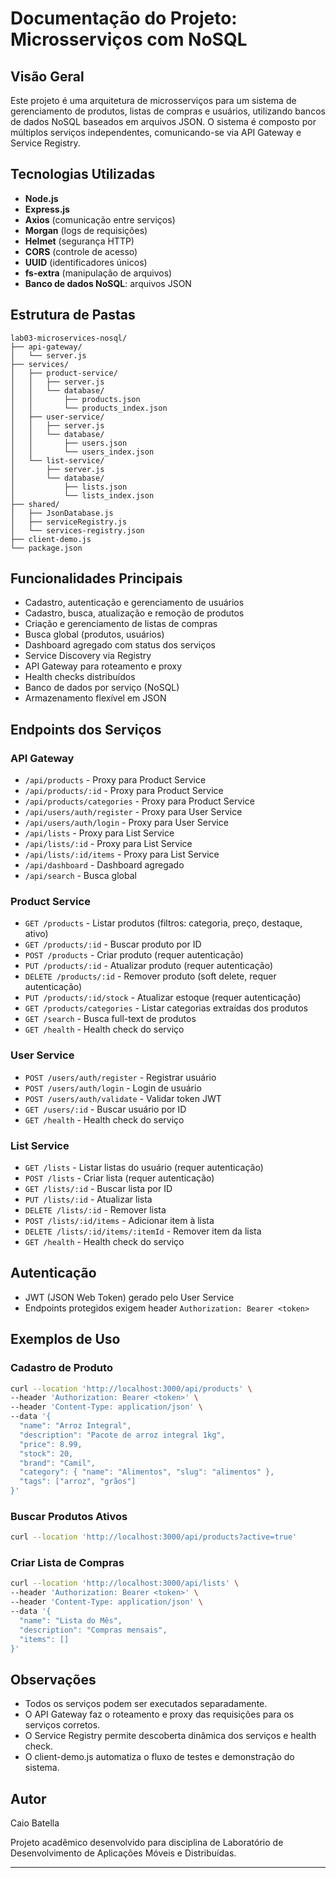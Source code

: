 # Documentação do Projeto: Microsserviços com NoSQL

## Visão Geral
Este projeto é uma arquitetura de microsserviços para um sistema de gerenciamento de produtos, listas de compras e usuários, utilizando bancos de dados NoSQL baseados em arquivos JSON. O sistema é composto por múltiplos serviços independentes, comunicando-se via API Gateway e Service Registry.

## Tecnologias Utilizadas
- **Node.js**
- **Express.js**
- **Axios** (comunicação entre serviços)
- **Morgan** (logs de requisições)
- **Helmet** (segurança HTTP)
- **CORS** (controle de acesso)
- **UUID** (identificadores únicos)
- **fs-extra** (manipulação de arquivos)
- **Banco de dados NoSQL**: arquivos JSON

## Estrutura de Pastas
```
lab03-microservices-nosql/
├── api-gateway/
│   └── server.js
├── services/
│   ├── product-service/
│   │   ├── server.js
│   │   └── database/
│   │       ├── products.json
│   │       └── products_index.json
│   ├── user-service/
│   │   ├── server.js
│   │   └── database/
│   │       ├── users.json
│   │       └── users_index.json
│   └── list-service/
│       ├── server.js
│       └── database/
│           ├── lists.json
│           └── lists_index.json
├── shared/
│   ├── JsonDatabase.js
│   ├── serviceRegistry.js
│   └── services-registry.json
├── client-demo.js
└── package.json
```

## Funcionalidades Principais
- Cadastro, autenticação e gerenciamento de usuários
- Cadastro, busca, atualização e remoção de produtos
- Criação e gerenciamento de listas de compras
- Busca global (produtos, usuários)
- Dashboard agregado com status dos serviços
- Service Discovery via Registry
- API Gateway para roteamento e proxy
- Health checks distribuídos
- Banco de dados por serviço (NoSQL)
- Armazenamento flexível em JSON

## Endpoints dos Serviços

### API Gateway
- `/api/products` - Proxy para Product Service
- `/api/products/:id` - Proxy para Product Service
- `/api/products/categories` - Proxy para Product Service
- `/api/users/auth/register` - Proxy para User Service
- `/api/users/auth/login` - Proxy para User Service
- `/api/lists` - Proxy para List Service
- `/api/lists/:id` - Proxy para List Service
- `/api/lists/:id/items` - Proxy para List Service
- `/api/dashboard` - Dashboard agregado
- `/api/search` - Busca global

### Product Service
- `GET /products` - Listar produtos (filtros: categoria, preço, destaque, ativo)
- `GET /products/:id` - Buscar produto por ID
- `POST /products` - Criar produto (requer autenticação)
- `PUT /products/:id` - Atualizar produto (requer autenticação)
- `DELETE /products/:id` - Remover produto (soft delete, requer autenticação)
- `PUT /products/:id/stock` - Atualizar estoque (requer autenticação)
- `GET /products/categories` - Listar categorias extraídas dos produtos
- `GET /search` - Busca full-text de produtos
- `GET /health` - Health check do serviço

### User Service
- `POST /users/auth/register` - Registrar usuário
- `POST /users/auth/login` - Login de usuário
- `POST /users/auth/validate` - Validar token JWT
- `GET /users/:id` - Buscar usuário por ID
- `GET /health` - Health check do serviço

### List Service
- `GET /lists` - Listar listas do usuário (requer autenticação)
- `POST /lists` - Criar lista (requer autenticação)
- `GET /lists/:id` - Buscar lista por ID
- `PUT /lists/:id` - Atualizar lista
- `DELETE /lists/:id` - Remover lista
- `POST /lists/:id/items` - Adicionar item à lista
- `DELETE /lists/:id/items/:itemId` - Remover item da lista
- `GET /health` - Health check do serviço

## Autenticação
- JWT (JSON Web Token) gerado pelo User Service
- Endpoints protegidos exigem header `Authorization: Bearer <token>`

## Exemplos de Uso
### Cadastro de Produto
```bash
curl --location 'http://localhost:3000/api/products' \
--header 'Authorization: Bearer <token>' \
--header 'Content-Type: application/json' \
--data '{
  "name": "Arroz Integral",
  "description": "Pacote de arroz integral 1kg",
  "price": 8.99,
  "stock": 20,
  "brand": "Camil",
  "category": { "name": "Alimentos", "slug": "alimentos" },
  "tags": ["arroz", "grãos"]
}'
```

### Buscar Produtos Ativos
```bash
curl --location 'http://localhost:3000/api/products?active=true'
```

### Criar Lista de Compras
```bash
curl --location 'http://localhost:3000/api/lists' \
--header 'Authorization: Bearer <token>' \
--header 'Content-Type: application/json' \
--data '{
  "name": "Lista do Mês",
  "description": "Compras mensais",
  "items": []
}'
```

## Observações
- Todos os serviços podem ser executados separadamente.
- O API Gateway faz o roteamento e proxy das requisições para os serviços corretos.
- O Service Registry permite descoberta dinâmica dos serviços e health check.
- O client-demo.js automatiza o fluxo de testes e demonstração do sistema.

## Autor
Caio Batella

Projeto acadêmico desenvolvido para disciplina de Laboratório de Desenvolvimento de Aplicações Móveis e Distribuídas.

---
